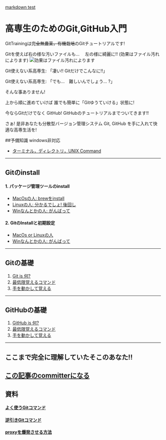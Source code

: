 [markdown test](https://github.com/fuller-kport/GitTraining/blob/master/MARKDOWN_TEST.md)

# 高専生のためのGit,GitHub入門
GitTrainingは~~完全無農薬，有機栽培~~のGitチュートリアルです!

Gitを使えば右の様な汚いファイルも…  　左の様に綺麗に!! (効果はファイル汚れによります)
![効果はファイル汚れによります](https://github.com/fuller-kport/GitTraining/blob/master/rosource/images/bad_good_samp.png)


Git使えない系高専生: 「凄い!! Gitだけでこんなに!!」

Git使えない系高専生: 「でも…　難しいんでしょう… ?」

そんな事ありません!

上から順に進めていけば 誰でも簡単に「Gitゆうていける」状態に!

今ならGitだけでなく GitHub! GitHubのチュートリアルまでついてきます!!

さぁ! 是非あなたも分散型バージョン管理システム Git, GitHub を手に入れて快適な高専生活を!



##予備知識
windows非対応
- [ターミナル，ディレクトリ，UNIX Command](https://github.com/fuller-kport/GitTraining/blob/master/resource/pages/unix_command)

---
## Gitのinstall
#### 1. パッケージ管理ツールのinstall
- [MacOsの人: brewをinstall](https://github.com/fuller-kport/GitTraining/blob/master/resource/pages/how_to_install/brew.md)
- [Linuxの人: 分かるでしょ! 後回し](https://google.com)
- [Winなんとかの人: がんばって](https://google.com)
#### 2. GitのInstallと初期設定
- [MacOs or Linuxの人](https://github.com/fuller-kport/GitTraining/blob/master/resource/pages/how_to_install/git.md)
- [Winなんとかの人: がんばって](https://google.com)
---
## Gitの基礎
1. [Git is 何?](https://google.com)
1. [最低限覚えるコマンド](https://google.com)
1. [手を動かして覚える](https://google.com)
---
## GitHubの基礎
1. [GitHub is 何?](https://google.com)
1. [最低限覚えるコマンド](https://google.com)
1. [手を動かして覚える](https://google.com)

---
## ここまで完全に理解していたそこのあなた!!
[この記事のcommitterになる](https://google.com)
---

## 資料
#### [よく使うGitコマンド](https://google.com)
#### [逆引きGitコマンド](https://google.com)
#### [proxyを爆発させる方法](https://google.com)
